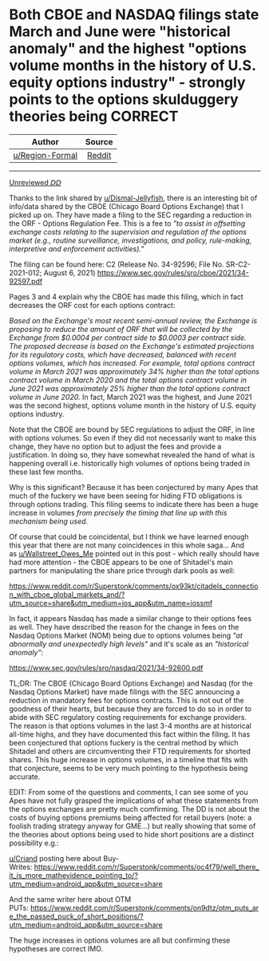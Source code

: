 Both CBOE and NASDAQ filings state March and June were "historical anomaly" and the highest "options volume months in the history of U.S. equity options industry" - strongly points to the options skulduggery theories being CORRECT
======================================================================================================================================================================================================================================

| Author       | Source       | 
| :-------------: |:-------------:|
|  [u/Region-Formal](https://www.reddit.com/user/Region-Formal/) | [Reddit](https://www.reddit.com/r/DDintoGME/comments/ozm7fz/both_cboe_and_nasdaq_filings_state_march_and_june/) | 

---

[Unreviewed 𝘋𝘋](https://www.reddit.com/r/DDintoGME/search?q=flair_name%3A%22Unreviewed%20%F0%9D%98%8B%F0%9D%98%8B%22&restrict_sr=1)

Thanks to the link shared by [u/Dismal-Jellyfish](https://www.reddit.com/u/Dismal-Jellyfish/), there is an interesting bit of info/data shared by the CBOE (Chicago Board Options Exchange) that I picked up on. They have made a filing to the SEC regarding a reduction in the ORF - Options Regulation Fee. This is a fee to *"to assist in offsetting exchange costs relating to the supervision and regulation of the options market (e.g., routine surveillance, investigations, and policy, rule-making, interpretive and enforcement activities)."*

The filing can be found here: C2 (Release No. 34-92596; File No. SR-C2-2021-012; August 6, 2021) <https://www.sec.gov/rules/sro/cboe/2021/34-92597.pdf>

Pages 3 and 4 explain why the CBOE has made this filing, which in fact decreases the ORF cost for each options contract:

*Based on the Exchange's most recent semi-annual review, the Exchange is proposing to reduce the amount of ORF that will be collected by the Exchange from $0.0004 per contract side to $0.0003 per contract side. The proposed decrease is based on the Exchange's estimated projections for its regulatory costs, which have decreased, balanced with recent options volumes, which has increased. For example, total options contract volume in March 2021 was approximately 34% higher than the total options contract volume in March 2020 and the total options contract volume in June 2021 was approximately 25% higher than the total options contract volume in June 2020.* In fact, March 2021 was the highest, and June 2021 was the second highest, options volume month in the history of U.S. equity options industry.

Note that the CBOE are bound by SEC regulations to adjust the ORF, in line with options volumes. So even if they did not necessarily want to make this change, they have no option but to adjust the fees and provide a justification. In doing so, they have somewhat revealed the hand of what is happening overall i.e. historically high volumes of options being traded in these last few months.

Why is this significant? Because it has been conjectured by many Apes that much of the fuckery we have been seeing for hiding FTD obligations is through options trading. This filing seems to indicate there has been a huge increase in volumes *from precisely the timing that line up with this mechanism being used.*

Of course that could be coincidental, but I think we have learned enough this year that there are not many coincidences in this whole saga... And as [u/Wallstreet_Owes_Me](https://www.reddit.com/u/Wallstreet_Owes_Me/) pointed out in this post - which really should have had more attention - the CBOE appears to be one of Shitadel's main partners for manipulating the share price through dark pools as well:

<https://www.reddit.com/r/Superstonk/comments/ox93kt/citadels_connection_with_cboe_global_markets_and/?utm_source=share&utm_medium=ios_app&utm_name=iossmf>

In fact, it appears Nasdaq has made a similar change to their options fees as well. They have described the reason for the change in fees on the Nasdaq Options Market (NOM) being due to options volumes being *"at abnormally and unexpectedly high levels"* and it's scale as an *"historical anomaly"*:

<https://www.sec.gov/rules/sro/nasdaq/2021/34-92600.pdf>

TL;DR: The CBOE (Chicago Board Options Exchange) and Nasdaq (for the Nasdaq Options Market) have made filings with the SEC announcing a reduction in mandatory fees for options contracts. This is not out of the goodness of their hearts, but because they are forced to do so in order to abide with SEC regulatory costing requirements for exchange providers. The reason is that options volumes in the last 3-4 months are at historical all-time highs, and they have documented this fact within the filing. It has been conjectured that options fuckery is the central method by which Shitadel and others are circumventing their FTD requirements for shorted shares. This huge increase in options volumes, in a timeline that fits with that conjecture, seems to be very much pointing to the hypothesis being accurate.

EDIT: From some of the questions and comments, I can see some of you Apes have not fully grasped the implications of what these statements from the options exchanges are pretty much comfirming. The DD is not about the costs of buying options premiums being affected for retail buyers (note: a foolish trading strategy anyway for GME...) but really showing that some of the theories about options being used to hide short positions are a distinct possibility e.g.:

[u/Criand](https://www.reddit.com/u/Criand/) posting here about Buy-Writes: <https://www.reddit.com/r/Superstonk/comments/oc4f79/well_there_it_is_more_mathevidence_pointing_to/?utm_medium=android_app&utm_source=share>

And the same writer here about OTM PUTs: <https://www.reddit.com/r/Superstonk/comments/on9dtz/otm_puts_are_the_passed_puck_of_short_positions/?utm_medium=android_app&utm_source=share>

The huge increases in options volumes are all but confirming these hypotheses are correct IMO.
